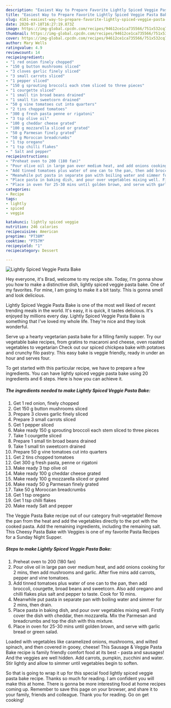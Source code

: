 ```yaml
---
description: "Easiest Way to Prepare Favorite Lightly Spiced Veggie Pasta Bake"
title: "Easiest Way to Prepare Favorite Lightly Spiced Veggie Pasta Bake"
slug: 4161-easiest-way-to-prepare-favorite-lightly-spiced-veggie-pasta-bake
date: 2020-07-18T16:27:19.873Z
image: https://img-global.cpcdn.com/recipes/94612ce1ca735566/751x532cq70/lightly-spiced-veggie-pasta-bake-recipe-main-photo.jpg
thumbnail: https://img-global.cpcdn.com/recipes/94612ce1ca735566/751x532cq70/lightly-spiced-veggie-pasta-bake-recipe-main-photo.jpg
cover: https://img-global.cpcdn.com/recipes/94612ce1ca735566/751x532cq70/lightly-spiced-veggie-pasta-bake-recipe-main-photo.jpg
author: Mary Wells
ratingvalue: 4.9
reviewcount: 14
recipeingredient:
- "1 red onion finely chopped"
- "150 g button mushrooms sliced"
- "3 cloves garlic finely sliced"
- "3 small carrots sliced"
- "1 pepper sliced"
- "150 g sprouting broccoli each stem sliced to three pieces"
- "1 courgette sliced"
- "1 small tin broad beans drained"
- "1 small tin sweetcorn drained"
- "50 g vine tomatoes cut into quarters"
- "2 tins chopped tomatoes"
- "300 g fresh pasta penne or rigatoni"
- "3 tsp olive oil"
- "100 g cheddar cheese grated"
- "100 g mozzarella sliced or grated"
- "50 g Parmesan finely grated"
- "50 g Moroccan breadcrumbs"
- "1 tsp oregano"
- "1 tsp chilli flakes"
- " Salt and pepper"
recipeinstructions:
- "Preheat oven to 200 (180 fan)"
- "Pour olive oil in large pan over medium heat, and add onions cooking for 2 mins, then add mushrooms and garlic. After five mins add carrots, pepper and vine tomatoes."
- "Add tinned tomatoes plus water of one can to the pan, then add broccoli, courgette, broad beans and sweetcorn. Also add oregano and chilli flakes plus salt and pepper to taste. Cook for 10 mins."
- "Meanwhile put pasta in separate pan with boiling water and simmer for 2 mins, then drain."
- "Place pasta in baking dish, and pour over vegetables mixing well. Firstly cover the dish with cheddar, then mozzarella. Mix the Parmesan and breadcrumbs and top the dish with this mixture."
- "Place in oven for 25-30 mins until golden brown, and serve with garlic bread or green salad."
categories:
- Recipe
tags:
- lightly
- spiced
- veggie

katakunci: lightly spiced veggie 
nutrition: 246 calories
recipecuisine: American
preptime: "PT38M"
cooktime: "PT57M"
recipeyield: "1"
recipecategory: Dessert

---
```



![Lightly Spiced Veggie Pasta Bake](https://img-global.cpcdn.com/recipes/94612ce1ca735566/751x532cq70/lightly-spiced-veggie-pasta-bake-recipe-main-photo.jpg)

Hey everyone, it's Brad, welcome to my recipe site. Today, I'm gonna show you how to make a distinctive dish, lightly spiced veggie pasta bake. One of my favorites. For mine, I am going to make it a bit tasty. This is gonna smell and look delicious.

Lightly Spiced Veggie Pasta Bake is one of the most well liked of recent trending meals in the world. It's easy, it is quick, it tastes delicious. It's enjoyed by millions every day. Lightly Spiced Veggie Pasta Bake is something that I've loved my whole life. They're nice and they look wonderful.

Serve up a hearty vegetarian pasta bake for a filling family supper. Try our vegetable bake recipes, from gratins to macaroni and cheese, oven roasted vegetables to vegetarian Check out our spiced chickpea bake with potatoes and crunchy filo pastry. This easy bake is veggie friendly, ready in under an hour and serves four.


To get started with this particular recipe, we have to prepare a few ingredients. You can have lightly spiced veggie pasta bake using 20 ingredients and 6 steps. Here is how you can achieve it.

<!--inarticleads1-->

##### The ingredients needed to make Lightly Spiced Veggie Pasta Bake:

1. Get 1 red onion, finely chopped
1. Get 150 g button mushrooms sliced
1. Prepare 3 cloves garlic finely sliced
1. Prepare 3 small carrots sliced
1. Get 1 pepper sliced
1. Make ready 150 g sprouting broccoli each stem sliced to three pieces
1. Take 1 courgette sliced
1. Prepare 1 small tin broad beans drained
1. Take 1 small tin sweetcorn drained
1. Prepare 50 g vine tomatoes cut into quarters
1. Get 2 tins chopped tomatoes
1. Get 300 g fresh pasta, penne or rigatoni
1. Make ready 3 tsp olive oil
1. Make ready 100 g cheddar cheese grated
1. Make ready 100 g mozzarella sliced or grated
1. Make ready 50 g Parmesan finely grated
1. Take 50 g Moroccan breadcrumbs
1. Get 1 tsp oregano
1. Get 1 tsp chilli flakes
1. Make ready  Salt and pepper


The Veggie Pasta Bake recipe out of our category fruit-vegetable! Remove the pan from the heat and add the vegetables directly to the pot with the cooked pasta. Add the remaining ingredients, including the remaining salt. This Cheesy Pasta Bake with Veggies is one of my favorite Pasta Recipes for a Sunday Night Supper. 

<!--inarticleads2-->

##### Steps to make Lightly Spiced Veggie Pasta Bake:

1. Preheat oven to 200 (180 fan)
1. Pour olive oil in large pan over medium heat, and add onions cooking for 2 mins, then add mushrooms and garlic. After five mins add carrots, pepper and vine tomatoes.
1. Add tinned tomatoes plus water of one can to the pan, then add broccoli, courgette, broad beans and sweetcorn. Also add oregano and chilli flakes plus salt and pepper to taste. Cook for 10 mins.
1. Meanwhile put pasta in separate pan with boiling water and simmer for 2 mins, then drain.
1. Place pasta in baking dish, and pour over vegetables mixing well. Firstly cover the dish with cheddar, then mozzarella. Mix the Parmesan and breadcrumbs and top the dish with this mixture.
1. Place in oven for 25-30 mins until golden brown, and serve with garlic bread or green salad.


Loaded with vegetables like caramelized onions, mushrooms, and wilted spinach, and then covered in gooey, cheese! This Sausage &amp; Veggie Pasta Bake recipe is family friendly comfort food at its best - pasta and sausages! And the veggies are well hidden. Add carrots, pumpkin, zucchini and water. Stir lightly and allow to simmer until vegetables begin to soften. 

So that is going to wrap it up for this special food lightly spiced veggie pasta bake recipe. Thanks so much for reading. I am confident you will make this at home. There is gonna be more interesting food at home recipes coming up. Remember to save this page on your browser, and share it to your family, friends and colleague. Thank you for reading. Go on get cooking!
